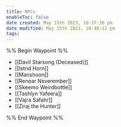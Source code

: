 ```yaml
---
title: NPCs
enableToc: false
date created: May 15th 2023, 10:37:36 pm
date modified: May 15th 2023, 10:40:12 pm
tags: 
---
```

%% Begin Waypoint %%
- [[Davil Starsong (Deceased)]]
- [[Istrid Horn]]
- [[Manshoon]]
- [[Renear Neverember]]
- [[Skeemo Weirdbottle]]
- [[Tashlyn Yafeera]]
- [[Vajra Safahr]]
- [[Ziraj the Hunter]]

%% End Waypoint %%

